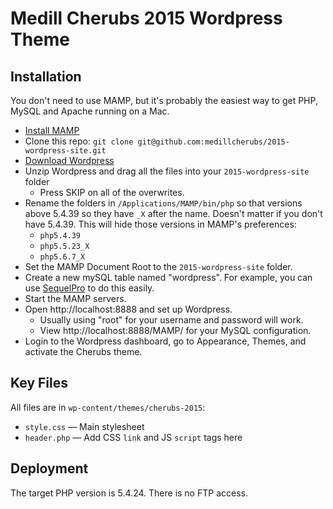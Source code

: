 # Medill Cherubs 2015 Wordpress Theme

## Installation

You don't need to use MAMP, but it's probably the easiest way to get PHP, MySQL and Apache running on a Mac.

* [Install MAMP](https://www.mamp.info/en/downloads/)
* Clone this repo: `git clone git@github.com:medillcherubs/2015-wordpress-site.git`
* [Download Wordpress](https://wordpress.org/download/)
* Unzip Wordpress and drag all the files into your `2015-wordpress-site` folder
    - Press SKIP on all of the overwrites.
* Rename the folders in `/Applications/MAMP/bin/php` so that versions above 5.4.39 so they have `_X` after the name. Doesn't matter if you don't have 5.4.39. This will hide those versions in MAMP's preferences:
  * `php5.4.39`
  * `php5.5.23_X`
  * `php5.6.7_X`
* Set the MAMP Document Root to the `2015-wordpress-site` folder.
* Create a new mySQL table named "wordpress". For example, you can use [SequelPro](http://www.sequelpro.com/) to do this easily.
* Start the MAMP servers.
* Open http://localhost:8888 and set up Wordpress.
    - Usually using "root" for your username and password will work.
    - View http://localhost:8888/MAMP/ for your MySQL configuration.
* Login to the Wordpress dashboard, go to Appearance, Themes, and activate the Cherubs theme.

## Key Files

All files are in `wp-content/themes/cherubs-2015`:

* `style.css` — Main stylesheet
* `header.php` — Add CSS `link` and JS `script` tags here

## Deployment

The target PHP version is 5.4.24. There is no FTP access.